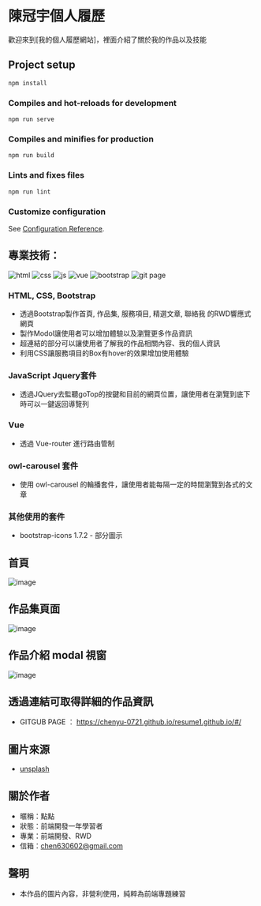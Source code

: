# 陳冠宇個人履歷
歡迎來到[我的個人履歷網站]，裡面介紹了關於我的作品以及技能


## Project setup
```
npm install
```

### Compiles and hot-reloads for development
```
npm run serve
```

### Compiles and minifies for production
```
npm run build
```

### Lints and fixes files
```
npm run lint
```

### Customize configuration
See [Configuration Reference](https://cli.vuejs.org/config/).


## 專業技術：
![html](https://github.com/chenyu-0721/monster.github.io/assets/59197038/e8a5f4c7-4419-4697-8838-87f6666a9af6)
![css](https://github.com/chenyu-0721/monster.github.io/assets/59197038/8903a514-6d7f-428d-897d-fa229dc34627)
![js](https://github.com/chenyu-0721/monster.github.io/assets/59197038/39419656-8228-4425-a14f-d5b905761dba)
![vue](https://github.com/chenyu-0721/monster.github.io/assets/59197038/58c05753-168c-4ec1-a4cf-09f47455f91c)
![bootstrap](https://github.com/chenyu-0721/perfume2.0.github.io/assets/59197038/f1fbda3e-1820-493d-8227-c70946290c35)
![git page](https://github.com/chenyu-0721/perfume2.0.github.io/assets/59197038/3f5efefb-1738-4a5f-9eda-69de410fd314)

### HTML, CSS, Bootstrap
- 透過Bootstrap製作首頁, 作品集, 服務項目, 精選文章, 聯絡我 的RWD響應式網頁
- 製作Modol讓使用者可以增加體驗以及瀏覽更多作品資訊
- 超連結的部分可以讓使用者了解我的作品相關內容、我的個人資訊
- 利用CSS讓服務項目的Box有hover的效果增加使用體驗
  
### JavaScript Jquery套件
- 透過JQuery去監聽goTop的按鍵和目前的網頁位置，讓使用者在瀏覽到底下時可以一鍵返回導覽列

### Vue 
- 透過 Vue-router 進行路由管制

### owl-carousel 套件
- 使用 owl-carousel 的輪播套件，讓使用者能每隔一定的時間瀏覽到各式的文章

### 其他使用的套件
- bootstrap-icons 1.7.2 - 部分圖示

## 首頁
![image](https://github.com/chenyu-0721/resume1.github.io/assets/59197038/bbfbb4b4-eff5-41f2-9ebd-15e8cde23c7e)

## 作品集頁面
![image](https://github.com/chenyu-0721/resume1.github.io/assets/59197038/0b6856f4-2a87-467c-bea6-a9ec739a1f2f)

## 作品介紹 modal 視窗
![image](https://github.com/chenyu-0721/resume1.github.io/assets/59197038/ed558e92-e91f-441f-b5f2-044d84035ca9)

## 透過連結可取得詳細的作品資訊 
- GITGUB PAGE ： https://chenyu-0721.github.io/resume1.github.io/#/

## 圖片來源
- [unsplash](https://unsplash.com/s/photos/code)


## 關於作者
- 暱稱：點點
- 狀態：前端開發一年學習者
- 專業：前端開發、RWD
- 信箱：chen630602@gmail.com

## 聲明
- 本作品的圖片內容，非營利使用，純粹為前端專題練習
    
